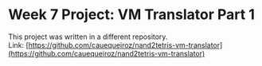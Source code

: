 # Week 7 Project: VM Translator Part 1

This project was written in a different repository.  
Link: [https://github.com/cauequeiroz/nand2tetris-vm-translator](https://github.com/cauequeiroz/nand2tetris-vm-translator)